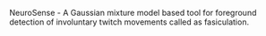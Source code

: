 NeuroSense - A Gaussian mixture model based tool for foreground detection of involuntary twitch movements called as fasiculation.

